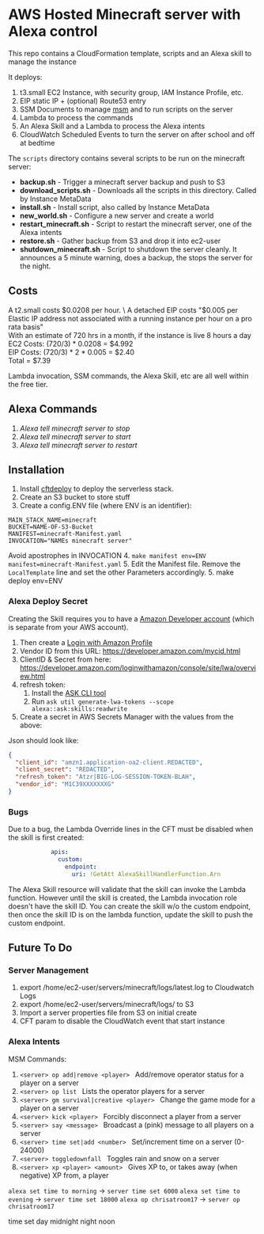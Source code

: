 # AWS Hosted Minecraft server with Alexa control

This repo contains a CloudFormation template, scripts and an Alexa skill to manage the instance

It deploys:

1. t3.small EC2 Instance, with security group, IAM Instance Profile, etc.
2. EIP static IP + (optional) Route53 entry
3. SSM Documents to manage [msm](https://github.com/msmhq/msm) and to run scripts on the server
4. Lambda to process the commands
5. An Alexa Skill and a Lambda to process the Alexa intents
6. CloudWatch Scheduled Events to turn the server on after school and off at bedtime

The `scripts` directory contains several scripts to be run on the minecraft server:

* **backup.sh** - Trigger a minecraft server backup and push to S3
* **download_scripts.sh** - Downloads all the scripts in this directory. Called by Instance MetaData
* **install.sh** - Install script, also called by Instance MetaData
* **new_world.sh** - Configure a new server and create a world
* **restart_minecraft.sh** - Script to restart the minecraft server, one of the Alexa intents
* **restore.sh** - Gather backup from S3 and drop it into ec2-user
* **shutdown_minecraft.sh** - Script to shutdown the server cleanly. It announces a 5 minute warning, does a backup, the stops the server for the night.


## Costs

A t2.small costs $0.0208 per hour. \
A detached EIP costs "$0.005 per Elastic IP address not associated with a running instance per hour on a pro rata basis" \
With an estimate of 720 hrs in a month, if the instance is live 8 hours a day \
EC2 Costs: (720/3) * 0.0208 = $4.992 \
EIP Costs: (720/3) * 2 * 0.005 = $2.40 \
Total = $7.39

Lambda invocation, SSM commands, the Alexa Skill, etc are all well within the free tier.

## Alexa Commands

1. *Alexa tell minecraft server to stop*
1. *Alexa tell minecraft server to start*
1. *Alexa tell minecraft server to restart*


## Installation

1. Install [cftdeploy](https://pypi.org/project/cftdeploy/) to deploy the serverless stack.
2. Create an S3 bucket to store stuff
3. Create a config.ENV file (where ENV is an identifier):
```
MAIN_STACK_NAME=minecraft
BUCKET=NAME-OF-S3-Bucket
MANIFEST=minecraft-Manifest.yaml
INVOCATION="NAMEs minecraft server"
```
Avoid apostrophes in INVOCATION
4. `make manifest env=ENV manifest=minecraft-Manifest.yaml`
5. Edit the Manifest file. Remove the `LocalTemplate` line and set the other Parameters accordingly.
5. make deploy env=ENV


### Alexa Deploy Secret

Creating the Skill requires you to have a [Amazon Developer account](https://developer.amazon.com/) (which is separate from your AWS account).

1. Then create a [Login with Amazon Profile](https://developer.amazon.com/loginwithamazon/console/site/lwa/overview.html)
1. Vendor ID from this URL: https://developer.amazon.com/mycid.html
2. ClientID & Secret from here: https://developer.amazon.com/loginwithamazon/console/site/lwa/overview.html
3. refresh token:
	1. Install the [ASK CLI tool](https://developer.amazon.com/en-US/docs/alexa/smapi/quick-start-alexa-skills-kit-command-line-interface.html)
	2. Run `ask util generate-lwa-tokens --scope alexa::ask:skills:readwrite`
4. Create a secret in AWS Secrets Manager with the values from the above:

Json should look like:

```json
{
  "client_id": "amzn1.application-oa2-client.REDACTED",
  "client_secret": "REDACTED",
  "refresh_token": "Atzr|BIG-LOG-SESSION-TOKEN-BLAH",
  "vendor_id": "M1C39XXXXXXXG"
}
```

### Bugs

Due to a bug, the Lambda Override lines in the CFT must be disabled when the skill is first created:
```yaml
            apis:
              custom:
                endpoint:
                  uri: !GetAtt AlexaSkillHandlerFunction.Arn
```

The Alexa Skill resource will validate that the skill can invoke the Lambda function. However until the skill is created, the Lambda invocation role doesn't have the skill ID. You can create the skill w/o the custom endpoint, then once the skill ID is on the lambda function, update the skill to push the custom endpoint.

## Future To Do

### Server Management
1. export /home/ec2-user/servers/minecraft/logs/latest.log to Cloudwatch Logs
2. export /home/ec2-user/servers/minecraft/logs/ to S3
3. Import a server properties file from S3 on initial create
4. CFT param to disable the CloudWatch event that start instance

### Alexa Intents

MSM Commands:
1.  `<server> op add|remove <player> ` Add/remove operator status for a player on a server
1.  `<server> op list ` Lists the operator players for a server
1.  `<server> gm survival|creative <player> ` Change the game mode for a player on a server
1.  `<server> kick <player> ` Forcibly disconnect a player from a server
1.  `<server> say <message> ` Broadcast a (pink) message to all players on a server
1.  `<server> time set|add <number> ` Set/increment time on a server (0-24000)
1.  `<server> toggledownfall ` Toggles rain and snow on a server
1.  `<server> xp <player> <amount> ` Gives XP to, or takes away (when negative) XP from, a player


`alexa set time to morning` -> `server time set 6000`
`alexa set time to evening` -> `server time set 18000`
`alexa op chrisatroom17` -> `server op chrisatroom17`

time set day midnight night noon

